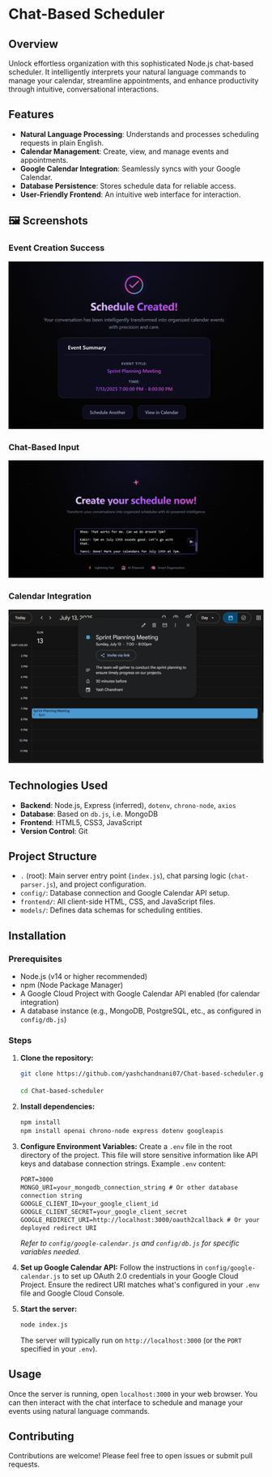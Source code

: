 # Chat-Based Scheduler

## Overview
Unlock effortless organization with this sophisticated Node.js chat-based scheduler. It intelligently interprets your natural language commands to manage your calendar, streamline appointments, and enhance productivity through intuitive, conversational interactions.

## Features
- **Natural Language Processing**: Understands and processes scheduling requests in plain English.
- **Calendar Management**: Create, view, and manage events and appointments.
- **Google Calendar Integration**: Seamlessly syncs with your Google Calendar.
- **Database Persistence**: Stores schedule data for reliable access.
- **User-Friendly Frontend**: An intuitive web interface for interaction.

## 🖼️ Screenshots

### Event Creation Success
![Schedule Created](screenshots/Schedule%20Created.png)

### Chat-Based Input
![Chat Input](screenshots/Chat%20Input.png)

### Calendar Integration
![Google Calendar Event](screenshots/Google%20Calendar%20Event.png)


## Technologies Used
- **Backend**: Node.js, Express (inferred), `dotenv`, `chrono-node`, `axios`
- **Database**: Based on `db.js`, i.e. MongoDB      
- **Frontend**: HTML5, CSS3, JavaScript
- **Version Control**: Git

## Project Structure
- `.` (root): Main server entry point (`index.js`), chat parsing logic (`chat-parser.js`), and project configuration.
- `config/`: Database connection and Google Calendar API setup.
- `frontend/`: All client-side HTML, CSS, and JavaScript files.
- `models/`: Defines data schemas for scheduling entities.

## Installation

### Prerequisites
- Node.js (v14 or higher recommended)
- npm (Node Package Manager)
- A Google Cloud Project with Google Calendar API enabled (for calendar integration)
- A database instance (e.g., MongoDB, PostgreSQL, etc., as configured in `config/db.js`)

### Steps
1.  **Clone the repository:**
    ```bash
    git clone https://github.com/yashchandnani07/Chat-based-scheduler.git

    cd Chat-based-scheduler
    ``` 
2.  **Install dependencies:**
    ```bash
    npm install
    npm install openai chrono-node express dotenv googleapis
    ```
3.  **Configure Environment Variables:**
    Create a `.env` file in the root directory of the project. This file will store sensitive information like API keys and database connection strings.
    Example `.env` content:
    ```
    PORT=3000
    MONGO_URI=your_mongodb_connection_string # Or other database connection string
    GOOGLE_CLIENT_ID=your_google_client_id
    GOOGLE_CLIENT_SECRET=your_google_client_secret
    GOOGLE_REDIRECT_URI=http://localhost:3000/oauth2callback # Or your deployed redirect URI
    ```
    *Refer to `config/google-calendar.js` and `config/db.js` for specific variables needed.*

4.  **Set up Google Calendar API:**
    Follow the instructions in `config/google-calendar.js` to set up OAuth 2.0 credentials in your Google Cloud Project. Ensure the redirect URI matches what's configured in your `.env` file and Google Cloud Console.

5.  **Start the server:**
    ```bash
    node index.js
    ```
    The server will typically run on `http://localhost:3000` (or the `PORT` specified in your `.env`).

## Usage
Once the server is running, open `localhost:3000` in your web browser. You can then interact with the chat interface to schedule and manage your events using natural language commands.

## Contributing
Contributions are welcome! Please feel free to open issues or submit pull requests.

